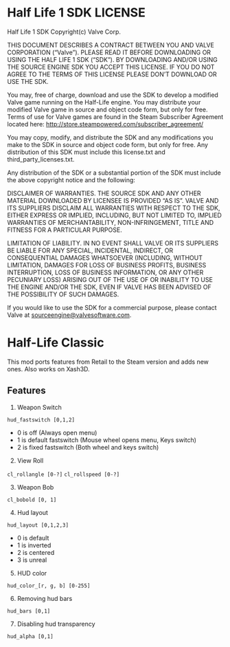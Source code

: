 # Half Life 1 SDK LICENSE
Half Life 1 SDK Copyright(c) Valve Corp.  

THIS DOCUMENT DESCRIBES A CONTRACT BETWEEN YOU AND VALVE CORPORATION (“Valve”).  PLEASE READ IT BEFORE DOWNLOADING OR USING THE HALF LIFE 1 SDK (“SDK”). BY DOWNLOADING AND/OR USING THE SOURCE ENGINE SDK YOU ACCEPT THIS LICENSE. IF YOU DO NOT AGREE TO THE TERMS OF THIS LICENSE PLEASE DON’T DOWNLOAD OR USE THE SDK.

You may, free of charge, download and use the SDK to develop a modified Valve game running on the Half-Life engine.  You may distribute your modified Valve game in source and object code form, but only for free. Terms of use for Valve games are found in the Steam Subscriber Agreement located here: http://store.steampowered.com/subscriber_agreement/ 

You may copy, modify, and distribute the SDK and any modifications you make to the SDK in source and object code form, but only for free.  Any distribution of this SDK must include this license.txt and third_party_licenses.txt.  
 
Any distribution of the SDK or a substantial portion of the SDK must include the above copyright notice and the following: 

DISCLAIMER OF WARRANTIES.  THE SOURCE SDK AND ANY OTHER MATERIAL DOWNLOADED BY LICENSEE IS PROVIDED “AS IS”.  VALVE AND ITS SUPPLIERS DISCLAIM ALL WARRANTIES WITH RESPECT TO THE SDK, EITHER EXPRESS OR IMPLIED, INCLUDING, BUT NOT LIMITED TO, IMPLIED WARRANTIES OF MERCHANTABILITY, NON-INFRINGEMENT, TITLE AND FITNESS FOR A PARTICULAR PURPOSE.  

LIMITATION OF LIABILITY.  IN NO EVENT SHALL VALVE OR ITS SUPPLIERS BE LIABLE FOR ANY SPECIAL, INCIDENTAL, INDIRECT, OR CONSEQUENTIAL DAMAGES WHATSOEVER (INCLUDING, WITHOUT LIMITATION, DAMAGES FOR LOSS OF BUSINESS PROFITS, BUSINESS INTERRUPTION, LOSS OF BUSINESS INFORMATION, OR ANY OTHER PECUNIARY LOSS) ARISING OUT OF THE USE OF OR INABILITY TO USE THE ENGINE AND/OR THE SDK, EVEN IF VALVE HAS BEEN ADVISED OF THE POSSIBILITY OF SUCH DAMAGES.  

If you would like to use the SDK for a commercial purpose, please contact Valve at sourceengine@valvesoftware.com.

# Half-Life Classic
This mod ports features from Retail to the Steam version and adds new ones. Also works on Xash3D.
## Features
1. Weapon Switch

 `hud_fastswitch [0,1,2]`
 * 0 is off (Always open menu)
 * 1 is default fastswitch (Mouse wheel opens menu, Keys switch)
 * 2 is fixed fastswitch (Both wheel and keys switch)
 
2. View Roll

 `cl_rollangle [0-?]`
 `cl_rollspeed [0-?]`
 
3. Weapon Bob

 `cl_bobold [0, 1]`
 
4. Hud layout

 `hud_layout [0,1,2,3]`
 * 0 is default
 * 1 is inverted
 * 2 is centered
 * 3 is unreal
 
5. HUD color

 `hud_color_[r, g, b] [0-255]`
 
6. Removing hud bars

 `hud_bars [0,1]`
 
7. Disabling hud transparency

 `hud_alpha [0,1]`
